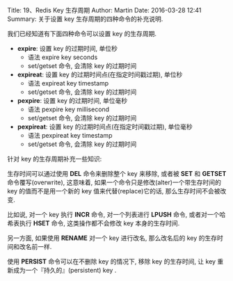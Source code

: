 Title: 19、Redis Key 生存周期
Author: Martin
Date: 2016-03-28 12:41
Summary: 关于设置 key 生存周期的四种命令的补充说明.

我们已经知道有下面四种命令可以设置 key 的生存周期.

- __expire__: 设置 key 的过期时间, 单位秒
    + 语法 expire key seconds
    + set/getset 命令, 会清除 key 的过期时间
- __expireat__: 设置 key 的过期时间点(在指定时间戳过期), 单位秒
    + 语法 expireat key timestamp
    + set/getset 命令, 会清除 key 的过期时间
- __pexpire__: 设置 key 的过期时间, 单位毫秒
    + 语法 pexpire key millisecond
    + set/getset 命令, 会清除 key 的过期时间
- __pexpireat__: 设置 key 的过期时间点(在指定时间戳过期), 单位毫秒
    + 语法 pexpireat key timestamp
    + set/getset 命令, 会清除 key 的过期时间

针对 key 的生存周期补充一些知识:

生存时间可以通过使用 __DEL__ 命令来删除整个 key 来移除, 或者被 __SET__ 和 __GETSET__ 命令覆写(overwrite), 这意味着, 如果一个命令只是修改(alter)一个带生存时间的 key 的值而不是用一个新的 key 值来代替(replace)它的话, 那么生存时间不会被改变.

比如说, 对一个 key 执行 __INCR__ 命令, 对一个列表进行 __LPUSH__ 命令, 或者对一个哈希表执行 __HSET__ 命令, 这类操作都不会修改 key 本身的生存时间.

另一方面, 如果使用 __RENAME__ 对一个 key 进行改名, 那么改名后的 key 的生存时间和改名前一样.

使用 __PERSIST__ 命令可以在不删除 key 的情况下, 移除 key 的生存时间, 让 key 重新成为一个『持久的』(persistent) key .
